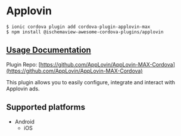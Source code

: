 # Applovin

```
$ ionic cordova plugin add cordova-plugin-applovin-max
$ npm install @ischemaview-awesome-cordova-plugins/applovin
```

## [Usage Documentation](https://danielsogl.gitbook.io/awesome-cordova-plugins/plugins/applovin/)

Plugin Repo: [https://github.com/AppLovin/AppLovin-MAX-Cordova](https://github.com/AppLovin/AppLovin-MAX-Cordova)

This plugin allows you to easily configure, integrate and interact with Applovin ads.

## Supported platforms

- Android
  - iOS
  


